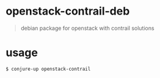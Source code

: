 # openstack-contrail-deb
> debian package for openstack with contrail solutions

# usage

`$ conjure-up openstack-contrail`

